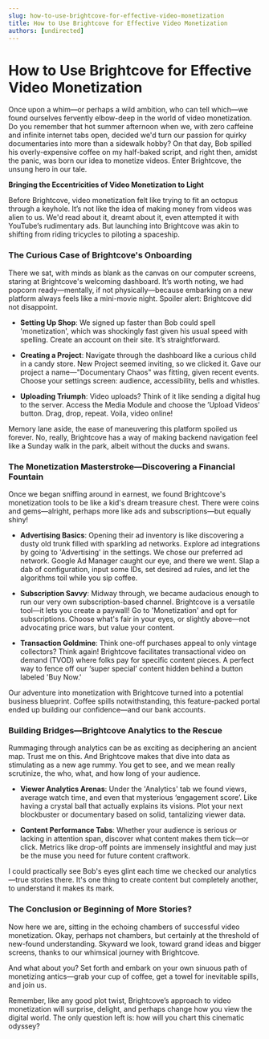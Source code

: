 ```yaml
---
slug: how-to-use-brightcove-for-effective-video-monetization
title: How to Use Brightcove for Effective Video Monetization
authors: [undirected]
---
```



# How to Use Brightcove for Effective Video Monetization

Once upon a whim—or perhaps a wild ambition, who can tell which—we found ourselves fervently elbow-deep in the world of video monetization. Do you remember that hot summer afternoon when we, with zero caffeine and infinite internet tabs open, decided we'd turn our passion for quirky documentaries into more than a sidewalk hobby? On that day, Bob spilled his overly-expensive coffee on my half-baked script, and right then, amidst the panic, was born our idea to monetize videos. Enter Brightcove, the unsung hero in our tale. 

**Bringing the Eccentricities of Video Monetization to Light**

Before Brightcove, video monetization felt like trying to fit an octopus through a keyhole. It’s not like the idea of making money from videos was alien to us. We'd read about it, dreamt about it, even attempted it with YouTube’s rudimentary ads. But launching into Brightcove was akin to shifting from riding tricycles to piloting a spaceship.

### The Curious Case of Brightcove's Onboarding

There we sat, with minds as blank as the canvas on our computer screens, staring at Brightcove's welcoming dashboard. It’s worth noting, we had popcorn ready—mentally, if not physically—because embarking on a new platform always feels like a mini-movie night. Spoiler alert: Brightcove did not disappoint.

- **Setting Up Shop**: We signed up faster than Bob could spell 'monetization', which was shockingly fast given his usual speed with spelling. Create an account on their site. It’s straightforward. 

- **Creating a Project**: Navigate through the dashboard like a curious child in a candy store. New Project seemed inviting, so we clicked it. Gave our project a name—"Documentary Chaos" was fitting, given recent events. Choose your settings screen: audience, accessibility, bells and whistles.

- **Uploading Triumph**: Video uploads? Think of it like sending a digital hug to the server. Access the Media Module and choose the ’Upload Videos’ button. Drag, drop, repeat. Voila, video online! 

Memory lane aside, the ease of maneuvering this platform spoiled us forever. No, really, Brightcove has a way of making backend navigation feel like a Sunday walk in the park, albeit without the ducks and swans. 

### The Monetization Masterstroke—Discovering a Financial Fountain

Once we began sniffing around in earnest, we found Brightcove's monetization tools to be like a kid's dream treasure chest. There were coins and gems—alright, perhaps more like ads and subscriptions—but equally shiny!

- **Advertising Basics**: Opening their ad inventory is like discovering a dusty old trunk filled with sparkling ad networks. Explore ad integrations by going to 'Advertising' in the settings. We chose our preferred ad network. Google Ad Manager caught our eye, and there we went. Slap a dab of configuration, input some IDs, set desired ad rules, and let the algorithms toil while you sip coffee.

- **Subscription Savvy**: Midway through, we became audacious enough to run our very own subscription-based channel. Brightcove is a versatile tool—it lets you create a paywall! Go to 'Monetization' and opt for subscriptions. Choose what's fair in your eyes, or slightly above—not advocating price wars, but value your content.

- **Transaction Goldmine**: Think one-off purchases appeal to only vintage collectors? Think again! Brightcove facilitates transactional video on demand (TVOD) where folks pay for specific content pieces. A perfect way to fence off our ‘super special’ content hidden behind a button labeled 'Buy Now.' 

Our adventure into monetization with Brightcove turned into a potential business blueprint. Coffee spills notwithstanding, this feature-packed portal ended up building our confidence—and our bank accounts.

### Building Bridges—Brightcove Analytics to the Rescue

Rummaging through analytics can be as exciting as deciphering an ancient map. Trust me on this. And Brightcove makes that dive into data as stimulating as a new age rummy. You get to see, and we mean really scrutinize, the who, what, and how long of your audience.

- **Viewer Analytics Arenas**: Under the 'Analytics' tab we found views, average watch time, and even that mysterious ‘engagement score’. Like having a crystal ball that actually explains its visions. Plot your next blockbuster or documentary based on solid, tantalizing viewer data. 

- **Content Performance Tabs**: Whether your audience is serious or lacking in attention span, discover what content makes them tick—or click. Metrics like drop-off points are immensely insightful and may just be the muse you need for future content craftwork.

I could practically see Bob's eyes glint each time we checked our analytics—true stories there. It's one thing to create content but completely another, to understand it makes its mark.

### The Conclusion or Beginning of More Stories?

Now here we are, sitting in the echoing chambers of successful video monetization. Okay, perhaps not chambers, but certainly at the threshold of new-found understanding. Skyward we look, toward grand ideas and bigger screens, thanks to our whimsical journey with Brightcove. 

And what about you? Set forth and embark on your own sinuous path of monetizing antics—grab your cup of coffee, get a towel for inevitable spills, and join us. 

Remember, like any good plot twist, Brightcove’s approach to video monetization will surprise, delight, and perhaps change how you view the digital world. The only question left is: how will you chart this cinematic odyssey?